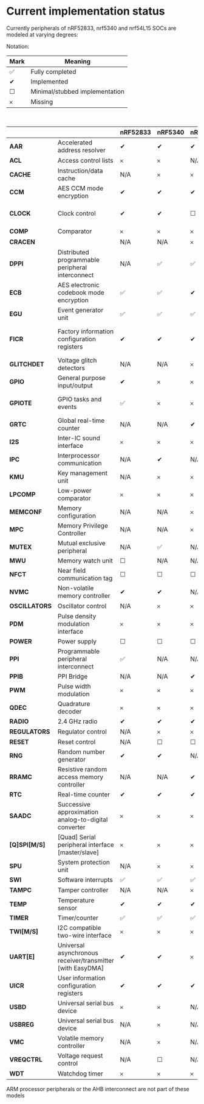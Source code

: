 # Current implementation status

Currently peripherals of nRF52833, nrf5340 and nrf54L15 SOCs are modeled at varying degrees:

Notation:

| Mark | Meaning |
|---|---|
| &#x2705; | Fully completed |
| &#x2714; | Implemented |
| &#x2610; | Minimal/stubbed implementation |
| &#x10102; | Missing |

<br>

|                 |                                                            | **nRF52833** | **nRF5340** | **nRF54L15** | Notes                                                                                                                      |
|-----------------|------------------------------------------------------------|--------------|-------------|--------------|----------------------------------------------------------------------------------------------------------------------------|
| **AAR**         | Accelerated address resolver                               | &#x2714;     | &#x2714;    | &#x2714;     | See [NHW_AAR.c](../src/HW_models/NHW_AAR.c) or [NHW_54_AAR_CCM_ECB.c](../src/HW_models/NHW_54_AAR_CCM_ECB.c)               |
| **ACL**         | Access control lists                                       | &#x10102;    | &#x10102;   | N/A          |                                                                                                                            |
| **CACHE**       | Instruction/data cache                                     | N/A          | &#x10102;   | &#x10102;    |                                                                                                                            |
| **CCM**         | AES CCM mode encryption                                    | &#x2714;     | &#x2714;    | &#x2714;     | See [NHW_AES_CCM.c](../src/HW_models/NHW_AES_CCM.c) or [NHW_54_AAR_CCM_ECB.c](../src/HW_models/NHW_54_AAR_CCM_ECB.c)       |
| **CLOCK**       | Clock control                                              | &#x2714;     | &#x2714;    | &#x2610;     | For 52 & 53 see [NHW_CLOCK.c](../src/HW_models/NHW_CLOCK.c). For 54L see [NHW_54L_CLOCK.c](../src/HW_models/NHW_54L_CLOCK.c) |
| **COMP**        | Comparator                                                 | &#x10102;    | &#x10102;   | &#x10102;    |                                                                                                                            |
| **CRACEN**      |                                                            | N/A          | N/A         | &#x10102;    |                                                                                                                            |
| **DPPI**        | Distributed programmable peripheral interconnect           | N/A          | &#x2705;    | &#x2705;     |                                                                                                                            |
| **ECB**         | AES electronic codebook mode encryption                    | &#x2705;     | &#x2705;    | &#x2714;    |                                                                                                                            |
| **EGU**         | Event generator unit                                       | &#x2705;     | &#x2705;    | &#x2705;     |                                                                                                                            |
| **FICR**        | Factory information configuration registers                | &#x2714;     | &#x2714;    | &#x2714;     | For 52: See [NHW_52_FICR.c](../src/HW_models/NHW_52_FICR.c)<br>For 53: See [NHW_53_FICR.c](../src/HW_models/NHW_53_FICR.c) |
| **GLITCHDET**   | Voltage glitch detectors                                   | N/A          | N/A         | &#x10102;    |                                                                                                                            |
| **GPIO**        | General purpose input/output                               | &#x2714;     | &#x10102;   | &#x10102;    | For 52: See [NRF_GPIO.c](../src/HW_models/NRF_GPIO.c)                                                                      |
| **GPIOTE**      | GPIO tasks and events                                      | &#x2705;     | &#x10102;   | &#x10102;    | For 52: Complete with very minor differences, see [NRF_GPIOTE.c](../src/HW_models/NRF_GPIOTE.c)                            |
| **GRTC**        | Global real-time counter                                   | N/A          | N/A         | &#x2714;     |                                                                                                                            |
| **I2S**         | Inter-IC sound interface                                   | &#x10102;    | &#x10102;   | &#x10102;    |                                                                                                                            |
| **IPC**         | Interprocessor communication                               | N/A          | &#x2714;    | N/A          | See [NHW_IPC.c](../src/HW_models/NHW_IPC.c)                                                                                |
| **KMU**         | Key management unit                                        | N/A          | &#x10102;   | &#x10102;    |                                                                                                                            |
| **LPCOMP**      | Low-power comparator                                       | &#x10102;    | &#x10102;   | &#x10102;    |                                                                                                                            |
| **MEMCONF**     | Memory configuration                                       | N/A          | N/A         | &#x10102;    |                                                                                                                            |
| **MPC**         | Memory Privilege Controller                                | N/A          | N/A         | &#x10102;    |                                                                                                                            |
| **MUTEX**       | Mutual exclusive peripheral                                | N/A          | &#x2705;    | N/A          |                                                                                                                            |
| **MWU**         | Memory watch unit                                          | &#x2610;     | N/A         | N/A          |                                                                                                                            |
| **NFCT**        | Near field communication tag                               | &#x2610;     | &#x2610;    | &#x2610;     |                                                                                                                            |
| **NVMC**        | Non-volatile memory controller                             | &#x2714;     | &#x2714;    | N/A          | See [NHW_NVMC.c](../src/HW_models/NHW_NVMC.c)                                                                              |
| **OSCILLATORS** | Oscillator control                                         | N/A          | &#x10102;   | &#x10102;    |                                                                                                                            |
| **PDM**         | Pulse density modulation interface                         | &#x10102;    | &#x10102;   | &#x10102;    |                                                                                                                            |
| **POWER**       | Power supply                                               | &#x2610;     | &#x2610;    | &#x2610;     | Only register stubs                                                                                                        |
| **PPI**         | Programmable peripheral interconnect                       | &#x2705;     | N/A         | N/A          | Complete but some peripheral connections are missing                                                                       |
| **PPIB**        | PPI Bridge                                                 | N/A          | N/A         | &#x2714;     |                                                                                                                            |
| **PWM**         | Pulse width modulation                                     | &#x10102;    | &#x10102;   | &#x10102;    |                                                                                                                            |
| **QDEC**        | Quadrature decoder                                         | &#x10102;    | &#x10102;   | &#x10102;    |                                                                                                                            |
| **RADIO**       | 2.4 GHz radio                                              | &#x2714;     | &#x2714;    | &#x2714;     | See [NHW_RADIO.c](../src/HW_models/NHW_RADIO.c)                                                                            |
| **REGULATORS**  | Regulator control                                          | N/A          | &#x10102;   | &#x10102;    |                                                                                                                            |
| **RESET**       | Reset control                                              | N/A          | &#x2610;    | &#x2610;     | Only register stubs                                                                                                        |
| **RNG**         | Random number generator                                    | &#x2714;     | &#x2714;    | N/A          | See [NHW_RNG.c](../src/HW_models/NHW_RNG.c)                                                                                |
| **RRAMC**       | Resistive random access memory controller                  | N/A          | N/A         | &#x2714;     | See [NHW_RRAMC.c](../src/HW_models/NHW_RRAMC.c)                                                                                                                           |
| **RTC**         | Real-time counter                                          | &#x2714;     | &#x2714;    | &#x2714;     | See [NHW_RTC.c](../src/HW_models/NHW_RTC.c)                                                                                |
| **SAADC**       | Successive approximation analog-to-digital converter       | &#x10102;    | &#x10102;   | &#x10102;    |                                                                                                                            |
| **[Q]SPI[M/S]** | [Quad] Serial peripheral interface [master/slave]          | &#x10102;    | &#x10102;   | &#x10102;    |                                                                                                                            |
| **SPU**         | System protection unit                                     | N/A          | &#x10102;   | &#x10102;    |                                                                                                                            |
| **SWI**         | Software interrupts                                        | &#x2705;     | &#x2705;    | &#x2705;     |                                                                                                                            |
| **TAMPC**       | Tamper controller                                          | N/A          | N/A         | &#x10102;    |                                                                                                                            |
| **TEMP**        | Temperature sensor                                         | &#x2714;     | &#x2714;    | &#x2714;     | See [NHW_TEMP.c](../src/HW_models/NHW_TEMP.c)                                                                              |
| **TIMER**       | Timer/counter                                              | &#x2705;     | &#x2705;    | &#x2705;     |                                                                                                                            |
| **TWI[M/S]**    | I2C compatible two-wire interface                          | &#x10102;    | &#x10102;   | &#x10102;    |                                                                                                                            |
| **UART[E]**     | Universal asynchronous receiver/transmitter [with EasyDMA] | &#x2714;     | &#x2714;    | &#x10102;    | For 53: It cannot be used yet w Zephyr as the Zephyr driver requires a working nRF53 GPIO                                  |
| **UICR**        | User information configuration registers                   | &#x2714;     | &#x2714;    | &#x2714;     | See [NHW_NVMC.c](../src/HW_models/NHW_NVMC.c)                                                                              |
| **USBD**        | Universal serial bus device                                | &#x10102;    | &#x10102;   | N/A          |                                                                                                                            |
| **USBREG**      | Universal serial bus device                                | N/A          | &#x10102;   | N/A          |                                                                                                                            |
| **VMC**         | Volatile memory controller                                 | N/A          | &#x10102;   | N/A          |                                                                                                                            |
| **VREQCTRL**    | Voltage request control                                    | N/A          | &#x2610;    | N/A          | Only register stubs                                                                                                        |
| **WDT**         | Watchdog timer                                             | &#x10102;    | &#x10102;   | &#x10102;    |                                                                                                                            |

ARM processor peripherals or the AHB interconnect are not part of these models
